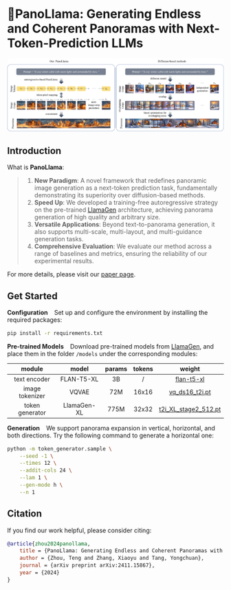 # 🦙PanoLlama: Generating Endless and Coherent Panoramas with Next-Token-Prediction LLMs

![intro](docs/intro.png)

## Introduction

What is **PanoLlama**:

> 1. **New Paradigm**: A novel framework that redefines panoramic image generation as a next-token prediction task, fundamentally demonstrating its superiority over diffusion-based methods.
> 2. **Speed Up**: We developed a training-free autoregressive strategy on the pre-trained [LlamaGen](https://arxiv.org/abs/2406.06525) architecture, achieving panorama generation of high quality and arbitrary size.
> 3. **Versatile Applications**: Beyond text-to-panorama generation, it also supports multi-scale, multi-layout, and multi-guidance generation tasks.
> 4. **Comprehensive Evaluation**: We evaluate our method across a range of baselines and metrics, ensuring the reliability of our experimental results.

For more details, please visit our [paper page](https://arxiv.org/abs/2411.15867).

## Get Started

**Configuration** &ensp; Set up and configure the environment by installing the required packages:

```bash
pip install -r requirements.txt
```

**Pre-trained Models** &ensp; Download pre-trained models from [LlamaGen](https://github.com/FoundationVision/LlamaGen), and place them in the folder `/models` under the corresponding modules:

|     module      |    model    | params | tokens |                                                 weight                                                 |
|:---------------:|:-----------:|:------:|:------:|:------------------------------------------------------------------------------------------------------:|
|  text encoder   | FLAN-T5-XL  |   3B   |   /    |                    [flan-t5-xl](https://huggingface.co/google/flan-t5-xl/tree/main)                    |
| image tokenizer |    VQVAE    |  72M   | 16x16  |       [vq_ds16_t2i.pt](https://huggingface.co/peizesun/llamagen_t2i/resolve/main/vq_ds16_t2i.pt)       |
| token generator | LlamaGen-XL |  775M  | 32x32  | [t2i_XL_stage2_512.pt](https://huggingface.co/peizesun/llamagen_t2i/resolve/main/t2i_XL_stage2_512.pt) |

**Generation** &ensp; We support panorama expansion in vertical, horizontal, and both directions. Try the following command to generate a horizontal one:

```bash
python -m token_generator.sample \
    --seed -1 \
    --times 12 \
    --addit-cols 24 \
    --lam 1 \
    --gen-mode h \
    --n 1
```

## Citation

If you find our work helpful, please consider citing:

```bibtex
@article{zhou2024panollama,
    title = {PanoLlama: Generating Endless and Coherent Panoramas with Next-Token-Prediction LLMs},
    author = {Zhou, Teng and Zhang, Xiaoyu and Tang, Yongchuan},
    journal = {arXiv preprint arXiv:2411.15867},
    year = {2024}
}
```